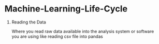# Machine-Learning-Life-Cycle 

  1. Reading the Data
   
	   Where you read raw data available into the analysis system or software you are using like reading csv file into pandas
